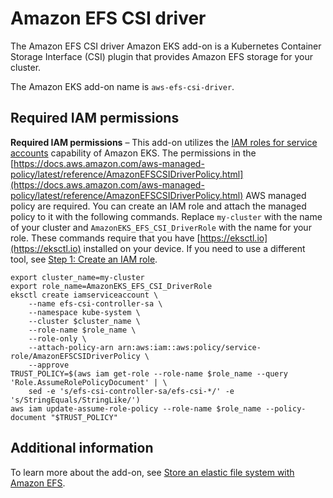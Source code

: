 # Amazon EFS CSI driver<a name="add-ons-aws-efs-csi-driver"></a>

The Amazon EFS CSI driver Amazon EKS add\-on is a Kubernetes Container Storage Interface \(CSI\) plugin that provides Amazon EFS storage for your cluster\.

The Amazon EKS add\-on name is `aws-efs-csi-driver`\.

## Required IAM permissions<a name="add-ons-aws-efs-csi-driver-iam-permissions"></a>

**Required IAM permissions** – This add\-on utilizes the [IAM roles for service accounts](iam-roles-for-service-accounts.md#iam-roles-for-service-accounts.title) capability of Amazon EKS\. The permissions in the [https://docs.aws.amazon.com/aws-managed-policy/latest/reference/AmazonEFSCSIDriverPolicy.html](https://docs.aws.amazon.com/aws-managed-policy/latest/reference/AmazonEFSCSIDriverPolicy.html) AWS managed policy are required\. You can create an IAM role and attach the managed policy to it with the following commands\. Replace `my-cluster` with the name of your cluster and `AmazonEKS_EFS_CSI_DriverRole` with the name for your role\. These commands require that you have [https://eksctl.io](https://eksctl.io) installed on your device\. If you need to use a different tool, see [Step 1: Create an IAM role](efs-csi.md#efs-create-iam-resources)\.

```
export cluster_name=my-cluster
export role_name=AmazonEKS_EFS_CSI_DriverRole
eksctl create iamserviceaccount \
    --name efs-csi-controller-sa \
    --namespace kube-system \
    --cluster $cluster_name \
    --role-name $role_name \
    --role-only \
    --attach-policy-arn arn:aws:iam::aws:policy/service-role/AmazonEFSCSIDriverPolicy \
    --approve
TRUST_POLICY=$(aws iam get-role --role-name $role_name --query 'Role.AssumeRolePolicyDocument' | \
    sed -e 's/efs-csi-controller-sa/efs-csi-*/' -e 's/StringEquals/StringLike/')
aws iam update-assume-role-policy --role-name $role_name --policy-document "$TRUST_POLICY"
```

## Additional information<a name="add-ons-aws-efs-csi-driver-information"></a>

To learn more about the add\-on, see [Store an elastic file system with Amazon EFS](efs-csi.md)\.